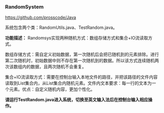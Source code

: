 ### RandomSystem

https://github.com/prosscode/Java

系统包含两个类：RandomUtils.java、TestRandom.java。

**功能描述：** Randomsys实现两种随机方式：数组存储方式和集合+IO流读取方式。

数组存储方式：需自定义初始数据，第一次随机后会把已随机到的元素排除。进行第二次随机时，初始数据中则不存在第一次随机到的数据。所以该方式连续随机两次该数组内的数据，且两次随机不会重复。

集合+IO流读取方式：需要在控制台输入本地文件的路径，并把该路径的文件内容读取到List集合内，从List集合内随机元素。文件内文本要求：每一行的文本为一个元素。优点：自定义随机内容，更加个性化。

**请运行TestRandom.java进入系统，切换至英文输入法后在控制台输入相应操作。**

